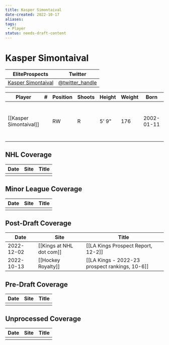 ```yaml
---
title: Kasper Simontaival
date-created: 2022-10-17
aliases: 
tags:
 - Player
status: needs-draft-content
---
```


# Kasper Simontaival

| EliteProspects | Twitter                                 |
| ----------------------- | --------------------------------------- |
| [Kasper Simontaival](https://www.eliteprospects.com/player/397010/kasper-simontaival)           | [@twitter_handle](https://twitter.com/) | 

| Player                 | \#  | Position | Shoots | Height | Weight | Born       | Birthplace   | Draft                       |
| ---------------------- | --- | -------- | ------ | ------ | ------ | ---------- | ------------ | --------------------------- |
| [[Kasper Simontaival]] |     | RW       | R      | 5' 9"  | 176    | 2002-01-11 | Tampere, FIN | LAK 3rd Rd 2020, 66 overall | 



## NHL  Coverage
| Date | Site | Title |
| ---- | ---- | ----- |
|      |      |       |



## Minor League Coverage
| Date | Site | Title |
| ---- | ---- | ----- |
|      |      |       |




## Post-Draft Coverage
| Date | Site | Title |
| ---- | ---- | ----- |
| 2022-12-02 | [[Kings at NHL dot com]] | [[LA Kings Prospect Report, 12-2]] |
| 2022-10-13 | [[Hockey Royalty]] | [[LA Kings - 2022-23 prospect rankings, 10-6]]                                                                              |



## Pre-Draft Coverage
| Date | Site | Title |
| ---- | ---- | ----- |
|      |      |       |


## Unprocessed Coverage
| Date | Site | Title |
| ---- | ---- | ----- |
|      |      |       |
